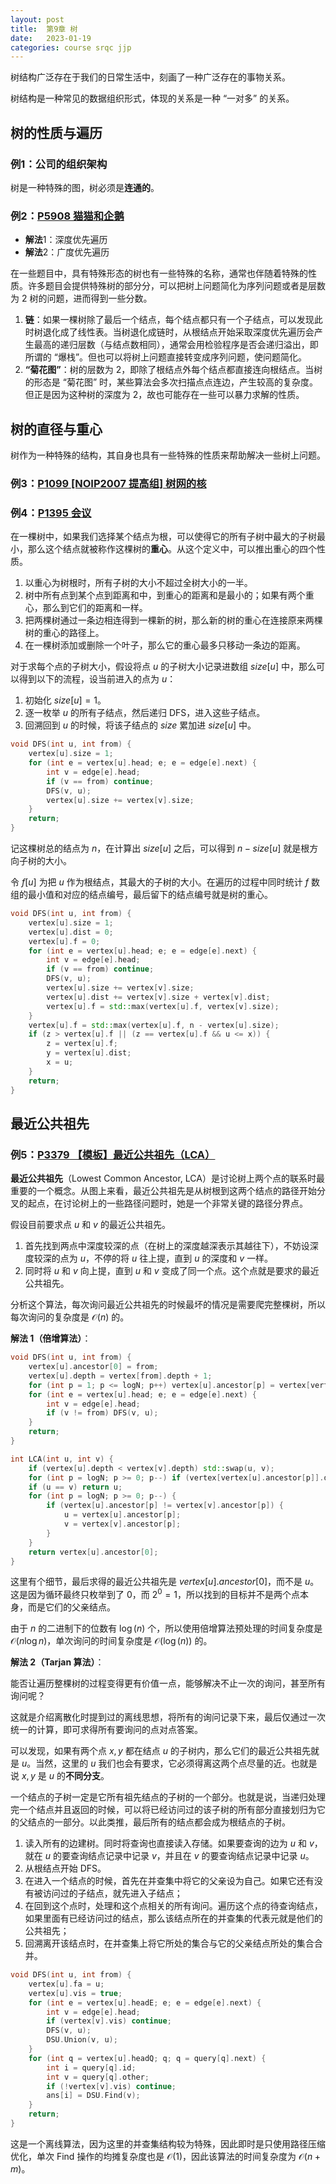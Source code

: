 ```yaml
---
layout: post
title:  第9章 树
date:   2023-01-19
categories: course srqc jjp
---
```


树结构广泛存在于我们的日常生活中，刻画了一种广泛存在的事物关系。

树结构是一种常见的数据组织形式，体现的关系是一种 “一对多” 的关系。

## 树的性质与遍历

### 例1：公司的组织架构

树是一种特殊的图，树必须是**连通的**。

### 例2：[P5908 猫猫和企鹅](https://www.luogu.com.cn/problem/P5908)

* **解法**1：深度优先遍历
* **解法**2：广度优先遍历

在一些题目中，具有特殊形态的树也有一些特殊的名称，通常也伴随着特殊的性质。许多题目会提供特殊树的部分分，可以把树上问题简化为序列问题或者是层数为 $2$ 树的问题，进而得到一些分数。

1. **链**：如果一棵树除了最后一个结点，每个结点都只有一个子结点，可以发现此时树退化成了线性表。当树退化成链时，从根结点开始采取深度优先遍历会产生最高的递归层数（与结点数相同），通常会用检验程序是否会递归溢出，即所谓的 “爆栈”。但也可以将树上问题直接转变成序列问题，使问题简化。
2. **“菊花图”**：树的层数为 $2$，即除了根结点外每个结点都直接连向根结点。当树的形态是 “菊花图” 时，某些算法会多次扫描点点连边，产生较高的复杂度。但正是因为这种树的深度为 $2$，故也可能存在一些可以暴力求解的性质。

## 树的直径与重心

树作为一种特殊的结构，其自身也具有一些特殊的性质来帮助解决一些树上问题。

### 例3：[P1099 [NOIP2007 提高组] 树网的核](https://www.luogu.com.cn/problem/P1099)

### 例4：[P1395 会议](https://www.luogu.com.cn/problem/P1395)

在一棵树中，如果我们选择某个结点为根，可以使得它的所有子树中最大的子树最小，那么这个结点就被称作这棵树的**重心**。从这个定义中，可以推出重心的四个性质。

1. 以重心为树根时，所有子树的大小不超过全树大小的一半。
2. 树中所有点到某个点到距离和中，到重心的距离和是最小的；如果有两个重心，那么到它们的距离和一样。
3. 把两棵树通过一条边相连得到一棵新的树，那么新的树的重心在连接原来两棵树的重心的路径上。
4. 在一棵树添加或删除一个叶子，那么它的重心最多只移动一条边的距离。

对于求每个点的子树大小，假设将点 $u$ 的子树大小记录进数组 $size[u]$ 中，那么可以得到以下的流程，设当前进入的点为 $u$：

1. 初始化 $size[u] = 1$。
2. 逐一枚举 $u$ 的所有子结点，然后递归 $\text{DFS}$，进入这些子结点。
3. 回溯回到 $u$ 的时候，将该子结点的 $size$ 累加进 $size[u]$ 中。

```cpp
void DFS(int u, int from) {
    vertex[u].size = 1;
    for (int e = vertex[u].head; e; e = edge[e].next) {
        int v = edge[e].head;
        if (v == from) continue;
        DFS(v, u);
        vertex[u].size += vertex[v].size;
    }
    return;
}
```

记这棵树总的结点为 $n$，在计算出 $size[u]$ 之后，可以得到 $n - size[u]$ 就是根方向子树的大小。

令 $f[u]$ 为把 $u$ 作为根结点，其最大的子树的大小。在遍历的过程中同时统计 $f$ 数组的最小值和对应的结点编号，最后留下的结点编号就是树的重心。

```cpp
void DFS(int u, int from) {
    vertex[u].size = 1;
    vertex[u].dist = 0;
    vertex[u].f = 0;
    for (int e = vertex[u].head; e; e = edge[e].next) {
        int v = edge[e].head;
        if (v == from) continue;
        DFS(v, u);
        vertex[u].size += vertex[v].size;
        vertex[u].dist += vertex[v].size + vertex[v].dist;
        vertex[u].f = std::max(vertex[u].f, vertex[v].size);
    }
    vertex[u].f = std::max(vertex[u].f, n - vertex[u].size);
    if (z > vertex[u].f || (z == vertex[u].f && u <= x)) {
        z = vertex[u].f;
        y = vertex[u].dist;
        x = u;
    }
    return;
}
```

## 最近公共祖先

### 例5：[P3379 【模板】最近公共祖先（LCA）](https://www.luogu.com.cn/problem/P3379)

**最近公共祖先**（$\text{Lowest Common Ancestor, LCA}$）是讨论树上两个点的联系时最重要的一个概念。从图上来看，最近公共祖先是从树根到这两个结点的路径开始分叉的起点，在讨论树上的一些路径问题时，她是一个非常关键的路径分界点。

假设目前要求点 $u$ 和 $v$ 的最近公共祖先。

1. 首先找到两点中深度较深的点（在树上的深度越深表示其越往下），不妨设深度较深的点为 $u$，不停的将 $u$ 往上提，直到 $u$ 的深度和 $v$ 一样。
2. 同时将 $u$ 和 $v$ 向上提，直到 $u$ 和 $v$ 变成了同一个点。这个点就是要求的最近公共祖先。

分析这个算法，每次询问最近公共祖先的时候最坏的情况是需要爬完整棵树，所以每次询问的复杂度是 $\mathcal O(n)$ 的。

**解法 $1$（倍增算法）**：

```cpp
void DFS(int u, int from) {
	vertex[u].ancestor[0] = from;
	vertex[u].depth = vertex[from].depth + 1;
	for (int p = 1; p <= logN; p++) vertex[u].ancestor[p] = vertex[vertex[u].ancestor[p - 1]].ancestor[p - 1];
	for (int e = vertex[u].head; e; e = edge[e].next) {
		int v = edge[e].head;
		if (v != from) DFS(v, u);
	}
	return;
}

int LCA(int u, int v) {
	if (vertex[u].depth < vertex[v].depth) std::swap(u, v);
	for (int p = logN; p >= 0; p--) if (vertex[vertex[u].ancestor[p]].depth >= vertex[v].depth) u = vertex[u].ancestor[p];
	if (u == v) return u;
	for (int p = logN; p >= 0; p--) {
		if (vertex[u].ancestor[p] != vertex[v].ancestor[p]) {
			u = vertex[u].ancestor[p];
			v = vertex[v].ancestor[p];
		}
	}
	return vertex[u].ancestor[0];
}
```

这里有个细节，最后求得的最近公共祖先是 $vertex[u].ancestor[0]$，而不是 $u$。这是因为循环最终只枚举到了 $0$，而 $2^0 = 1$，所以找到的目标并不是两个点本身，而是它们的父亲结点。

由于 $n$ 的二进制下的位数有 $\log(n)$ 个，所以使用倍增算法预处理的时间复杂度是 $\mathcal O(n \log n)$，单次询问的时间复杂度是 $\mathcal O(\log(n))$ 的。

**解法 $2$（$\text{Tarjan}$ 算法）**：

能否让遍历整棵树的过程变得更有价值一点，能够解决不止一次的询问，甚至所有询问呢？

这就是介绍离散化时提到过的离线思想，将所有的询问记录下来，最后仅通过一次统一的计算，即可求得所有要询问的点对点答案。

可以发现，如果有两个点 $x, y$ 都在结点 $u$ 的子树内，那么它们的最近公共祖先就是 $u$。当然，这里的 $u$ 我们也会有要求，它必须得离这两个点尽量的近。也就是说 $x, y$ 是 $u$ 的**不同分支**。

一个结点的子树一定是它所有祖先结点的子树的一个部分。也就是说，当递归处理完一个结点并且返回的时候，可以将已经访问过的该子树的所有部分直接划归为它的父结点的一部分。以此类推，最后所有的结点都会成为根结点的子树。

1. 读入所有的边建树。同时将查询也直接读入存储。如果要查询的边为 $u$ 和 $v$，就在 $u$ 的要查询结点记录中记录 $v$，并且在 $v$ 的要查询结点记录中记录 $u$。
2. 从根结点开始 $\text{DFS}$。
3. 在进入一个结点的时候，首先在并查集中将它的父亲设为自己。如果它还有没有被访问过的子结点，就先进入子结点；
4. 在回到这个点时，处理和这个点相关的所有询问。遍历这个点的待查询结点，如果里面有已经访问过的结点，那么该结点所在的并查集的代表元就是他们的公共祖先；
5. 回溯离开该结点时，在并查集上将它所处的集合与它的父亲结点所处的集合合并。

```cpp
void DFS(int u, int from) {
    vertex[u].fa = u;
    vertex[u].vis = true;
    for (int e = vertex[u].headE; e; e = edge[e].next) {
        int v = edge[e].head;
        if (vertex[v].vis) continue;
        DFS(v, u);
        DSU.Union(v, u);
    }
    for (int q = vertex[u].headQ; q; q = query[q].next) {
        int i = query[q].id;
        int v = query[q].other;
        if (!vertex[v].vis) continue;
        ans[i] = DSU.Find(v);
    }
    return;
}
```

这是一个离线算法，因为这里的并查集结构较为特殊，因此即时是只使用路径压缩优化，单次 $\text{Find}$ 操作的均摊复杂度也是 $\mathcal O(1)$，因此该算法的时间复杂度为 $\mathcal O(n + m)$。